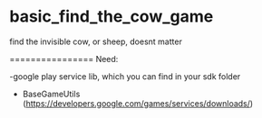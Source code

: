 basic_find_the_cow_game
=======================

find the invisible cow, or sheep, doesnt matter

================
Need:

-google play service lib, which you can find in your sdk folder
- BaseGameUtils (https://developers.google.com/games/services/downloads/)
